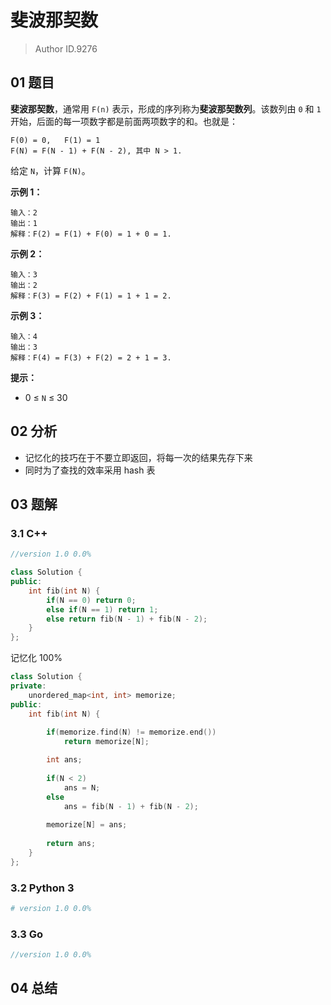 # 斐波那契数
> Author ID.9276

## 01 题目

**斐波那契数**，通常用 `F(n)` 表示，形成的序列称为**斐波那契数列**。该数列由 `0` 和 `1` 开始，后面的每一项数字都是前面两项数字的和。也就是：

```
F(0) = 0,   F(1) = 1
F(N) = F(N - 1) + F(N - 2), 其中 N > 1.
```

给定 `N`，计算 `F(N)`。

 

**示例 1：**

```
输入：2
输出：1
解释：F(2) = F(1) + F(0) = 1 + 0 = 1.
```

**示例 2：**

```
输入：3
输出：2
解释：F(3) = F(2) + F(1) = 1 + 1 = 2.
```

**示例 3：**

```
输入：4
输出：3
解释：F(4) = F(3) + F(2) = 2 + 1 = 3.
```

 

**提示：**

- 0 ≤ `N` ≤ 30

## 02 分析

- 记忆化的技巧在于不要立即返回，将每一次的结果先存下来
- 同时为了查找的效率采用 hash 表

## 03 题解

### 3.1 C++

```c++
//version 1.0 0.0%

class Solution {
public:
    int fib(int N) {
        if(N == 0) return 0;
        else if(N == 1) return 1;
        else return fib(N - 1) + fib(N - 2);
    }
};
```

记忆化 100%

```c++
class Solution {
private:
    unordered_map<int, int> memorize;
public:
    int fib(int N) {
        
        if(memorize.find(N) != memorize.end())
            return memorize[N];

        int ans;
        
        if(N < 2)
            ans = N;
        else
            ans = fib(N - 1) + fib(N - 2);
        
        memorize[N] = ans;
        
        return ans;
    }
};
```



### 3.2 Python 3

```python
# version 1.0 0.0%

```

### 3.3 Go

```Go
//version 1.0 0.0%

```



## 04 总结

